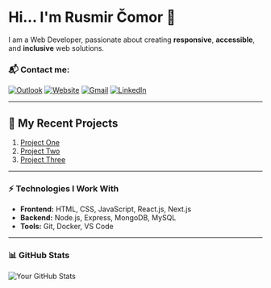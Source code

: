 # Hi... I'm Rusmir Čomor 👋

I am a Web Developer, passionate about creating **responsive**, **accessible**, and **inclusive** web solutions.

### 📬 Contact me:
[![Outlook](https://img.shields.io/badge/Outlook-0078D4?style=for-the-badge&logo=microsoft-outlook&logoColor=white)](mailto:rusmir.c@hotmail.com)
[![Website](https://img.shields.io/badge/Website-orange?style=for-the-badge)](https://yourwebsite.com)
[![Gmail](https://img.shields.io/badge/Gmail-red?style=for-the-badge)](mailto:com.rusmir@gmail.com)
[![LinkedIn](https://img.shields.io/badge/LinkedIn-blue?style=for-the-badge)](https://linkedin.com/in/yourprofile)

---

## 🚀 My Recent Projects
1. [Project One](https://flowrspot-gu00tfs4n-rusmirs-projects-c08d6e54.vercel.app/)
2. [Project Two](https://food-app-dev.vercel.app/)
3. [Project Three]([https://github.com/yourusername/project-three](https://portfolio-app-kohl-rho.vercel.app/))

---

### ⚡ Technologies I Work With
- **Frontend:** HTML, CSS, JavaScript, React.js, Next.js
- **Backend:** Node.js, Express, MongoDB, MySQL
- **Tools:** Git, Docker, VS Code

---

### 📊 GitHub Stats
![Your GitHub Stats](https://github-readme-stats.vercel.app/api?username=yourusername&show_icons=true&theme=dark)
